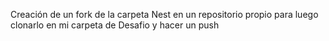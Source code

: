 Creación de un fork de la carpeta Nest en un repositorio propio para luego clonarlo en mi carpeta de Desafio y hacer un push 
